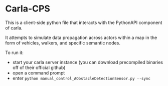 # Carla-CPS

This is a client-side python file that interacts with the PythonAPI component of carla. 

It attempts to simulate data propagation across actors within a map in the form of vehicles, walkers, and specific semantic nodes.

To run it:
 - start your carla server instance (you can download precompiled binaries off of their official github)
 - open a command prompt
 - enter `python manual_control_AObstacleDetectionSensor.py --sync`
